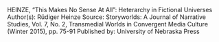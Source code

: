 HEINZE, “This Makes No Sense At All”: Heterarchy in Fictional Universes Author(s): Rüdiger Heinze Source: Storyworlds: A Journal of Narrative Studies, Vol. 7, No. 2, Transmedial Worlds in Convergent Media Culture (Winter 2015), pp. 75-91 Published by: University of Nebraska Press